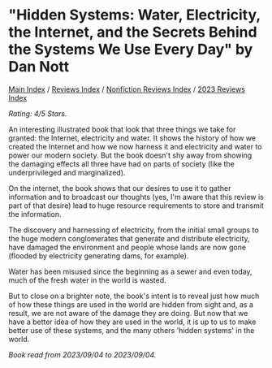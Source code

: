 # "Hidden Systems: Water, Electricity, the Internet, and the Secrets Behind the Systems We Use Every Day" by Dan Nott

[Main Index](../../../README.md) / [Reviews Index](../../README.md) / [Nonfiction Reviews Index](../README.md) / [2023 Reviews Index](README.md)

*Rating: 4/5 Stars.*

An interesting illustrated book that look that three things we take for granted: the Internet, electricity and water. It shows the history of how we created the Internet and how we now harness it and electricity and water to power our modern society. But the book doesn't shy away from showing the damaging effects all three have had on parts of society (like the underprivileged and marginalized).

On the internet, the book shows that our desires to use it to gather information and to broadcast our thoughts (yes, I'm aware that this review is part of that desire) lead to huge resource requirements to store and transmit the information.

The discovery and harnessing of electricity, from the initial small groups to the huge modern conglomerates that generate and distribute electricity, have damaged the environment and people whose lands are now gone (flooded by electricity generating dams, for example).

Water has been misused since the beginning as a sewer and even today, much of the fresh water in the world is wasted.

But to close on a brighter note, the book's intent is to reveal just how much of how these things are used in the world are hidden from sight and, as a result, we are not aware of the damage they are doing. But now that we have a better idea of how they are used in the world, it is up to us to make better use of these systems, and the many others 'hidden systems' in the world.

*Book read from 2023/09/04 to 2023/09/04.*
